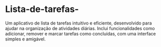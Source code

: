 # Lista-de-tarefas-
Um aplicativo de lista de tarefas intuitivo e eficiente, desenvolvido para ajudar na organização de atividades diárias. Inclui funcionalidades como adicionar, remover e marcar tarefas como concluídas, com uma interface simples e amigável.

